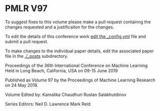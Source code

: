 # PMLR V97

To suggest fixes to this volume please make a pull request containng the changes requested and a justificaiton for the changes.

To edit the details of this conference work [edit the _config.yml](./_config.yml) file and submit a pull request.

To make changes to the individual paper details, edit the associated paper file in the [./_posts](./_posts) subdirectory.

Proceedings of the 36th International Conference on Machine Learning
  Held in Long Beach, California, USA on 09-15 June 2019

Published as Volume 97 by the Proceedings of Machine Learning Research on 24 May 2019.

Volume Edited by:
  Kamalika Chaudhuri
  Ruslan Salakhutdinov

Series Editors:
  Neil D. Lawrence
  Mark Reid
